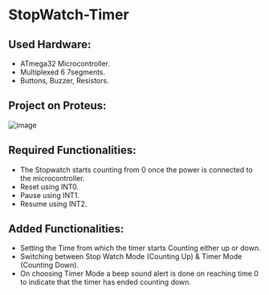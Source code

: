 # StopWatch-Timer
## Used Hardware:
- ATmega32 Microcontroller.
- Multiplexed 6 7segments.
- Buttons, Buzzer, Resistors.

## Project on Proteus: 
![image](https://github.com/EsraaKhaledMostafa/StopWatch-Timer/assets/87395019/68c87a14-54df-487f-90f0-e2112f9b2c00)


## Required Functionalities:
- The Stopwatch starts counting from 0 once the power is connected to the microcontroller.
- Reset using INT0.
- Pause using INT1.
- Resume using INT2.

## Added Functionalities:  
- Setting the Time from which the timer starts Counting either up or down.
- Switching between Stop Watch Mode (Counting Up) & Timer Mode (Counting Down).
- On choosing Timer Mode a beep sound alert is done on reaching time 0 to indicate that the timer has ended counting down.
